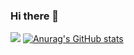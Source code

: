 ### Hi there 👋

![](https://komarev.com/ghpvc/?username=nwang888&color=brightgreen&base=257)
[![Anurag's GitHub stats](https://github-readme-stats.vercel.app/api?username=nwang888)](https://github.com/anuraghazra/github-readme-stats)
<!--
**nwang888/nwang888** is a ✨ _special_ ✨ repository because its `README.md` (this file) appears on your GitHub profile.

Here are some ideas to get you started:

- 🔭 I’m currently working on ...
- 🌱 I’m currently learning ...
- 👯 I’m looking to collaborate on ...
- 🤔 I’m looking for help with ...
- 💬 Ask me about ...
- 📫 How to reach me: ...
- 😄 Pronouns: ...
- ⚡ Fun fact: ...
-->
